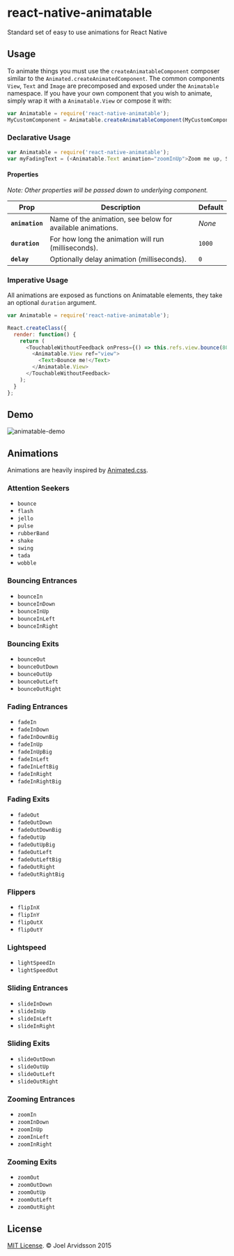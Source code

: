 # react-native-animatable
Standard set of easy to use animations for React Native

## Usage

To animate things you must use the `createAnimatableComponent` composer similar to the `Animated.createAnimatedComponent`. The common components `View`, `Text` and `Image` are precomposed and exposed under the `Animatable` namespace. If you have your own component that you wish to animate, simply wrap it with a `Animatable.View` or compose it with:

```js
var Animatable = require('react-native-animatable');
MyCustomComponent = Animatable.createAnimatableComponent(MyCustomComponent);
```

### Declarative Usage

```js
var Animatable = require('react-native-animatable');
var myFadingText = (<Animatable.Text animation="zoomInUp">Zoom me up, Scotty</Animatable.Text>);
```

#### Properties
*Note: Other properties will be passed down to underlying component.*

| Prop | Description | Default |
|---|---|---|
|**`animation`**|Name of the animation, see below for available animations. |*None*|
|**`duration`**|For how long the animation will run (milliseconds). |`1000`|
|**`delay`**|Optionally delay animation (milliseconds). |`0`|

### Imperative Usage

All animations are exposed as functions on Animatable elements, they take an optional `duration` argument.

```js
var Animatable = require('react-native-animatable');

React.createClass({
  render: function() {
    return (
      <TouchableWithoutFeedback onPress={() => this.refs.view.bounce(800);>
        <Animatable.View ref="view">
          <Text>Bounce me!</Text>
        </Animatable.View>
      </TouchableWithoutFeedback>
    );
  }
};
```

## Demo

![animatable-demo](https://cloud.githubusercontent.com/assets/378279/10567141/079de586-75c9-11e5-8ea4-e63c0176f519.gif)

## Animations

Animations are heavily inspired by [Animated.css](https://daneden.github.io/animate.css/).

### Attention Seekers

* `bounce`
* `flash`
* `jello`
* `pulse`
* `rubberBand`
* `shake`
* `swing`
* `tada`
* `wobble`

### Bouncing Entrances

* `bounceIn`
* `bounceInDown`
* `bounceInUp`
* `bounceInLeft`
* `bounceInRight`

### Bouncing Exits

* `bounceOut`
* `bounceOutDown`
* `bounceOutUp`
* `bounceOutLeft`
* `bounceOutRight`

### Fading Entrances

* `fadeIn`
* `fadeInDown`
* `fadeInDownBig`
* `fadeInUp`
* `fadeInUpBig`
* `fadeInLeft`
* `fadeInLeftBig`
* `fadeInRight`
* `fadeInRightBig`

### Fading Exits

* `fadeOut`
* `fadeOutDown`
* `fadeOutDownBig`
* `fadeOutUp`
* `fadeOutUpBig`
* `fadeOutLeft`
* `fadeOutLeftBig`
* `fadeOutRight`
* `fadeOutRightBig`

### Flippers

* `flipInX`
* `flipInY`
* `flipOutX`
* `flipOutY`

### Lightspeed

* `lightSpeedIn`
* `lightSpeedOut`

### Sliding Entrances

* `slideInDown`
* `slideInUp`
* `slideInLeft`
* `slideInRight`

### Sliding Exits

* `slideOutDown`
* `slideOutUp`
* `slideOutLeft`
* `slideOutRight`

### Zooming Entrances

* `zoomIn`
* `zoomInDown`
* `zoomInUp`
* `zoomInLeft`
* `zoomInRight`

### Zooming Exits

* `zoomOut`
* `zoomOutDown`
* `zoomOutUp`
* `zoomOutLeft`
* `zoomOutRight`


## License

[MIT License](http://opensource.org/licenses/mit-license.html). © Joel Arvidsson 2015

